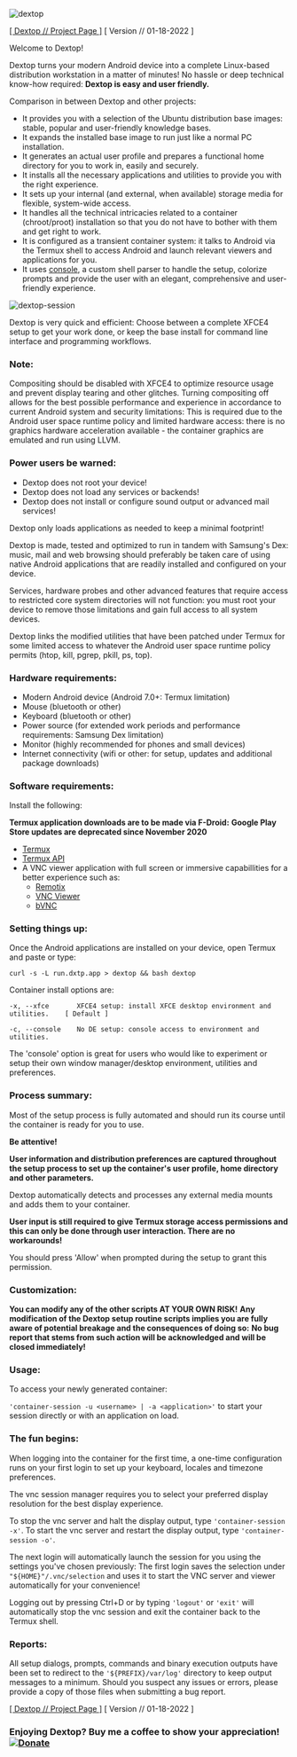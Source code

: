 ![dextop](https://raw.githubusercontent.com/nathaneltitane/dextop/master/dextop.svg)

[[ Dextop // Project Page ]](https://github.com/nathaneltitane/dextop) [ Version // 01-18-2022 ]

Welcome to Dextop!

Dextop turns your modern Android device into a complete Linux-based distribution workstation in a matter of minutes!
No hassle or deep technical know-how required: **Dextop is easy and user friendly.**

Comparison in between Dextop and other projects:

- It provides you with a selection of the Ubuntu distribution base images: stable, popular and user-friendly knowledge bases.
- It expands the installed base image to run just like a normal PC installation.
- It generates an actual user profile and prepares a functional home directory for you to work in, easily and securely.
- It installs all the necessary applications and utilities to provide you with the right experience.
- It sets up your internal (and external, when available) storage media for flexible, system-wide access.
- It handles all the technical intricacies related to a container (chroot/proot) installation so that you do not have to bother with them and get right to work.
- It is configured as a transient container system: it talks to Android via the Termux shell to access Android and launch relevant viewers and applications for you.
- It uses [console](https://github.com/nathaneltitane/console), a custom shell parser to handle the setup, colorize prompts and provide the user with an elegant, comprehensive and user-friendly experience.

![dextop-session](https://raw.githubusercontent.com/nathaneltitane/dextop/master/dextop-session.png)

Dextop is very quick and efficient:
Choose between a complete XFCE4 setup to get your work done, or keep the base install for command line interface and programming workflows.

### Note:

Compositing should be disabled with XFCE4 to optimize resource usage and prevent display tearing and other glitches.
Turning compositing off allows for the best possible performance and experience in accordance to current Android system and security limitations:
This is required due to the Android user space runtime policy and limited hardware access: there is no graphics hardware acceleration available - the container graphics are emulated and run using LLVM.

### Power users be warned:

- Dextop does not root your device!
- Dextop does not load any services or backends!
- Dextop does not install or configure sound output or advanced mail services!

Dextop only loads applications as needed to keep a minimal footprint!

Dextop is made, tested and optimized to run in tandem with Samsung's Dex: music, mail and web browsing should preferably be taken care of using native Android applications that are readily installed and configured on your device.

Services, hardware probes and other advanced features that require access to restricted core system directories will not function: you must root your device to remove those limitations and gain full access to all system devices.

Dextop links the modified utilities that have been patched under Termux for some limited access to whatever the Android user space runtime policy permits (htop, kill, pgrep, pkill, ps, top).

### Hardware requirements:

- Modern Android device (Android 7.0+: Termux limitation)
- Mouse (bluetooth or other)
- Keyboard (bluetooth or other)
- Power source (for extended work periods and performance requirements: Samsung Dex limitation)
- Monitor (highly recommended for phones and small devices)
- Internet connectivity (wifi or other: for setup, updates and additional package downloads)

### Software requirements:

Install the following:

**Termux application downloads are to be made via F-Droid:**
**Google Play Store updates are deprecated since November 2020**

- [Termux](https://f-droid.org/en/packages/com.termux/ "Termux by Fredrik Fornwall")
- [Termux API](https://f-droid.org/en/packages/com.termux.api/ "Termux API by Fredrik Fornwall")
- A VNC viewer application with full screen or immersive capabillities for a better experience such as:
   - [Remotix](https://play.google.com/store/apps/details?id=com.nulana.android.remotix "Remotix Remote Desktop by Nulana")
   - [VNC Viewer ](https://play.google.com/store/apps/details?id=com.realvnc.viewer.android "VNC Viewer by RealVNC Ltd.")
   - [bVNC](https://play.google.com/store/apps/details?id=com.iiordanov.freebVNC "bVNC by Iordan Iordanov")

### Setting things up:

Once the Android applications are installed on your device, open Termux and paste or type:

`curl -s -L run.dxtp.app > dextop && bash dextop`

Container install options are:

`-x, --xfce       XFCE4 setup: install XFCE desktop environment and utilities.    [ Default ]`

`-c, --console    No DE setup: console access to environment and utilities.`

The 'console' option is great for users who would like to experiment or setup their own window manager/desktop environment, utilities and preferences.

### Process summary:

Most of the setup process is fully automated and should run its course until the container is ready for you to use.

**Be attentive!**

**User information and distribution preferences are captured throughout the setup process to set up the container's user profile, home directory and other parameters.**

Dextop automatically detects and processes any external media mounts and adds them to your container.

**User input is still required to give Termux storage access permissions and this can only be done through user interaction. There are no workarounds!**

You should press 'Allow' when prompted during the setup to grant this permission.

### Customization:

**You can modify any of the other scripts AT YOUR OWN RISK!**
**Any modification of the Dextop setup routine scripts implies you are fully aware of potential breakage and the consequences of doing so:**
**No bug report that stems from such action will be acknowledged and will be closed immediately!**

### Usage:

To access your newly generated container:

`'container-session -u <username> | -a <application>'` to start your session directly or with an application on load.

### The fun begins:

When logging into the container for the first time, a one-time configuration runs on your first login to set up your keyboard, locales and timezone preferences.

The vnc session manager requires you to select your preferred display resolution for the best display experience.

To stop the vnc server and halt the display output, type `'container-session -x'`.
To start the vnc server and restart the display output, type `'container-session -o'`.

The next login will automatically launch the session for you using the settings you've chosen previously:
The first login saves the selection under `"${HOME}"/.vnc/selection` and uses it to start the VNC server and viewer automatically for your convenience!

Logging out by pressing Ctrl+D or by typing `'logout'` or `'exit'` will automatically stop the vnc session and exit the container back to the Termux shell.

### Reports:

All setup dialogs, prompts, commands and binary execution outputs have been set to redirect to the `'${PREFIX}/var/log'` directory to keep output messages to a minimum.
Should you suspect any issues or errors, please provide a copy of those files  when submitting a bug report.

[[ Dextop // Project Page ]](https://github.com/nathaneltitane/dextop) [ Version // 01-18-2022 ]

### Enjoying Dextop? Buy me a coffee to show your appreciation! [![Donate](https://img.shields.io/badge/Donate-PayPal-2f343f.svg?style=for-the-badge)](https://www.paypal.com/cgi-bin/webscr?cmd=_s-xclick&hosted_button_id=QG58TMRHNSZAU)
